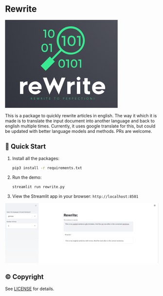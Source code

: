 
# Rewrite
![Alt text](/logo.png?raw=true)


This is a package to quickly rewrite articles in english. The way it which it is made is to translate the input
document into another language and back to english multiple times. Currently, it uses google translate for this, but 
could be updated with better language models and methods. PRs are welcome.

## 🚀 Quick Start

1. Install all the packages:
    ```bash
    pip3 install -r requirements.txt
    ```
2. Run the demo:
    ```bash
    streamlit run rewrite.py
    ```
3. View the Streamlit app in your browser: `http://localhost:8501`



![Alt text](/reWrite.png?raw=true "The screenshot of the reWrite App.")



## © Copyright

See [LICENSE](LICENSE) for details.
